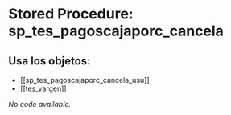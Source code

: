# Stored Procedure: sp_tes_pagoscajaporc_cancela

## Usa los objetos:
- [[sp_tes_pagoscajaporc_cancela_usu]]
- [[tes_vargen]]

*No code available.*
